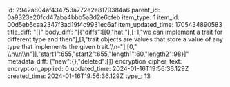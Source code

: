 id: 2942a804af434753a772e2e8179384a6
parent_id: 0a9323e20fcd47aba4bbb5a8d2e6cfeb
item_type: 1
item_id: 00d5eb5caa2347f3ad19f4c9931ec6af
item_updated_time: 1705434890583
title_diff: "[]"
body_diff: "[{\"diffs\":[[0,\"hat \"],[-1,\"we can implement a trait for different type and then\"],[1,\"trait objects are values that store a value of any type that implements the given trait.\\\n-\"],[0,\" \\\n\\\n\\\n\"]],\"start1\":655,\"start2\":655,\"length1\":60,\"length2\":98}]"
metadata_diff: {"new":{},"deleted":[]}
encryption_cipher_text: 
encryption_applied: 0
updated_time: 2024-01-16T19:56:36.129Z
created_time: 2024-01-16T19:56:36.129Z
type_: 13